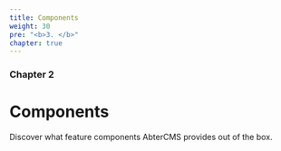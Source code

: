 ```yaml
---
title: Components
weight: 30
pre: "<b>3. </b>"
chapter: true
---
```


### Chapter 2

# Components

Discover what feature components AbterCMS provides out of the box.
